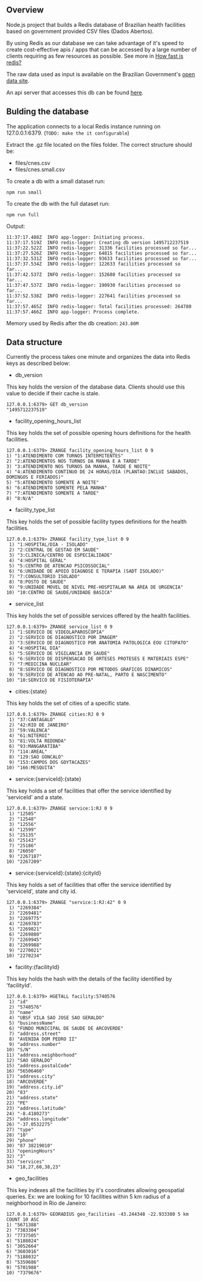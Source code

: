 ## Overview
Node.js project that builds a Redis database of Brazilian health facilities based on government provided CSV files (Dados Abertos).

By using Redis as our database we can take advantage of it's speed to create cost-effective apis / apps that can be accessed by a large number of clients requiring as few resources as possible. See more in [How fast is redis?](https://redis.io/topics/benchmarks)

The raw data used as input is available on the Brazilian Government's [open data site](http://dados.gov.br/dataset/cnes_ativo).

An api server that accesses this db can be found [here](https://github.com/rafaelrpinto/health-api).

## Bulding the database

The application connects to a local Redis instance running on 127.0.0.1:6379. (`TODO: make the it configurable`)

Extract the .gz file located on the files folder. The correct structure should be:

- files/cnes.csv
- files/cnes.small.csv

To create a db with a small dataset run:

`npm run small`

To create the db with the full dataset run:

`npm run full`

Output:

```shell
11:37:17.488Z  INFO app-logger: Initiating process.
11:37:17.519Z  INFO redis-logger: Creating db version 1495712237519
11:37:22.522Z  INFO redis-logger: 31336 facilities processed so far...
11:37:27.526Z  INFO redis-logger: 64815 facilities processed so far...
11:37:32.531Z  INFO redis-logger: 93633 facilities processed so far...
11:37:37.534Z  INFO redis-logger: 122633 facilities processed so far...
11:37:42.537Z  INFO redis-logger: 152680 facilities processed so far...
11:37:47.537Z  INFO redis-logger: 190930 facilities processed so far...
11:37:52.538Z  INFO redis-logger: 227641 facilities processed so far...
11:37:57.465Z  INFO redis-logger: Total facilities processed: 264780
11:37:57.466Z  INFO app-logger: Process complete.
```

Memory used by Redis after the db creation: `243.80M`

## Data structure

Currently the process takes one minute and organizes the data into Redis keys as described below:

- db_version

This key holds the version of the database data. Clients should use this value to decide if their cache is stale.

```shell
127.0.0.1:6379> GET db_version
"1495712237519"
```

- facility_opening_hours_list

This key holds the set of possible opening hours definitions for the health facilities.

```shell
127.0.0.1:6379> ZRANGE facility_opening_hours_list 0 9
1) "1:ATENDIMENTO COM TURNOS INTERMITENTES"
2) "2:ATENDIMENTOS NOS TURNOS DA MANHA E A TARDE"
3) "3:ATENDIMENTO NOS TURNOS DA MANHA, TARDE E NOITE"
4) "4:ATENDIMENTO CONTINUO DE 24 HORAS/DIA (PLANTAO:INCLUI SABADOS, DOMINGOS E FERIADOS)"
5) "5:ATENDIMENTO SOMENTE A NOITE"
6) "6:ATENDIMENTO SOMENTE PELA MANHA"
7) "7:ATENDIMENTO SOMENTE A TARDE"
8) "8:N/A"
```
-  facility_type_list

This key holds the set of possible facility types definitions for the health facilities.

```shell
127.0.0.1:6379> ZRANGE facility_type_list 0 9
 1) "1:HOSPITAL/DIA - ISOLADO"
 2) "2:CENTRAL DE GESTAO EM SAUDE"
 3) "3:CLINICA/CENTRO DE ESPECIALIDADE"
 4) "4:HOSPITAL GERAL"
 5) "5:CENTRO DE ATENCAO PSICOSSOCIAL"
 6) "6:UNIDADE DE APOIO DIAGNOSE E TERAPIA (SADT ISOLADO)"
 7) "7:CONSULTORIO ISOLADO"
 8) "8:POSTO DE SAUDE"
 9) "9:UNIDADE MOVEL DE NIVEL PRE-HOSPITALAR NA AREA DE URGENCIA"
10) "10:CENTRO DE SAUDE/UNIDADE BASICA"
```

- service_list

This key holds the set of possible services offered by the health facilities.

```shell
127.0.0.1:6379> ZRANGE service_list 0 9
 1) "1:SERVICO DE VIDEOLAPAROSCOPIA"
 2) "2:SERVICO DE DIAGNOSTICO POR IMAGEM"
 3) "3:SERVICO DE DIAGNOSTICO POR ANATOMIA PATOLOGICA EOU CITOPATO"
 4) "4:HOSPITAL DIA"
 5) "5:SERVICO DE VIGILANCIA EM SAUDE"
 6) "6:SERVICO DE DISPENSACAO DE ORTESES PROTESES E MATERIAIS ESPE"
 7) "7:MEDICINA NUCLEAR"
 8) "8:SERVICO DE DIAGNOSTICO POR METODOS GRAFICOS DINAMICOS"
 9) "9:SERVICO DE ATENCAO AO PRE-NATAL, PARTO E NASCIMENTO"
10) "10:SERVICO DE FISIOTERAPIA"
```

- cities:{state}

This key holds the set of cities of a specific state.

```shell
127.0.0.1:6379> ZRANGE cities:RJ 0 9
 1) "37:CANTAGALO"
 2) "42:RIO DE JANEIRO"
 3) "59:VALENCA"
 4) "61:NITEROI"
 5) "81:VOLTA REDONDA"
 6) "93:MANGARATIBA"
 7) "114:AREAL"
 8) "129:SAO GONCALO"
 9) "153:CAMPOS DOS GOYTACAZES"
10) "166:MESQUITA"
```

- service:{serviceId}:{state}

This key holds a set of facilities that offer the service identified by 'serviceId' and a state.

```shell
127.0.0.1:6379> ZRANGE service:1:RJ 0 9
 1) "12505"
 2) "12548"
 3) "12556"
 4) "12599"
 5) "25135"
 6) "25143"
 7) "25186"
 8) "26050"
 9) "2267187"
10) "2267209"
```

- service:{serviceId}:{state}:{cityId}

This key holds a set of facilities that offer the service identified by 'serviceId', state and city id.

```shell
127.0.0.1:6379> ZRANGE "service:1:RJ:42" 0 9
 1) "2269384"
 2) "2269481"
 3) "2269775"
 4) "2269783"
 5) "2269821"
 6) "2269880"
 7) "2269945"
 8) "2269988"
 9) "2270021"
10) "2270234"
```

- facility:{facilityId}

This key holds the hash with the details of the facility identified by 'facilityId'.


```shell
127.0.0.1:6379> HGETALL facility:5740576
 1) "id"
 2) "5740576"
 3) "name"
 4) "UBSF VILA SAO JOSE SAO GERALDO"
 5) "businessName"
 6) "FUNDO MUNICIPAL DE SAUDE DE ARCOVERDE"
 7) "address.street"
 8) "AVENIDA DOM PEDRO II"
 9) "address.number"
10) "S/N"
11) "address.neighborhood"
12) "SAO GERALDO"
15) "address.postalCode"
16) "56506460"
17) "address.city"
18) "ARCOVERDE"
19) "address.city.id"
20) "83"
21) "address.state"
22) "PE"
23) "address.latitude"
24) "-8.4180273"
25) "address.longitude"
26) "-37.0532275"
27) "type"
28) "10"
29) "phone"
30) "87 38219010"
31) "openingHours"
32) "3"
33) "services"
34) "18,27,60,38,23"
```

- geo_facilities

This key indexes all the facilities by it's coordinates allowing geospatial queries. Ex: we are looking for 10 facilities within 5 km radius of a neighborhood in Rio de Janeiro:

```shell
127.0.0.1:6379> GEORADIUS geo_facilities -43.244348 -22.933380 5 km COUNT 10 ASC
1) "5671388"
2) "7383304"
3) "7737505"
4) "5188024"
5) "3052664"
6) "3603016"
7) "5188032"
8) "5359686"
9) "5701988"
10) "7379676"

```
